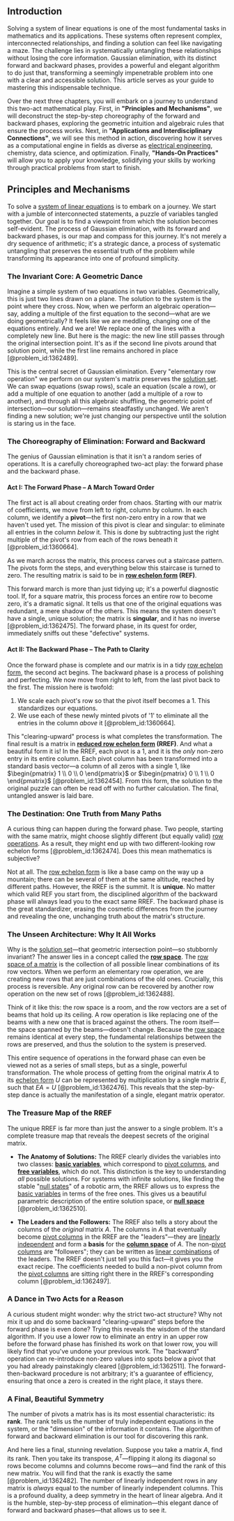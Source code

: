 ## Introduction
Solving a system of linear equations is one of the most fundamental tasks in mathematics and its applications. These systems often represent complex, interconnected relationships, and finding a solution can feel like navigating a maze. The challenge lies in systematically untangling these relationships without losing the core information. Gaussian elimination, with its distinct forward and backward phases, provides a powerful and elegant algorithm to do just that, transforming a seemingly impenetrable problem into one with a clear and accessible solution. This article serves as your guide to mastering this indispensable technique.

Over the next three chapters, you will embark on a journey to understand this two-act mathematical play. First, in **"Principles and Mechanisms"**, we will deconstruct the step-by-step choreography of the forward and backward phases, exploring the geometric intuition and algebraic rules that ensure the process works. Next, in **"Applications and Interdisciplinary Connections"**, we will see this method in action, discovering how it serves as a computational engine in fields as diverse as [electrical engineering](@article_id:262068), chemistry, data science, and optimization. Finally, **"Hands-On Practices"** will allow you to apply your knowledge, solidifying your skills by working through practical problems from start to finish.

## Principles and Mechanisms

To solve a [system of linear equations](@article_id:139922) is to embark on a journey. We start with a jumble of interconnected statements, a puzzle of variables tangled together. Our goal is to find a viewpoint from which the solution becomes self-evident. The process of Gaussian elimination, with its forward and backward phases, is our map and compass for this journey. It's not merely a dry sequence of arithmetic; it's a strategic dance, a process of systematic untangling that preserves the essential truth of the problem while transforming its appearance into one of profound simplicity.

### The Invariant Core: A Geometric Dance

Imagine a simple system of two equations in two variables. Geometrically, this is just two lines drawn on a plane. The solution to the system is the point where they cross. Now, when we perform an algebraic operation—say, adding a multiple of the first equation to the second—what are we doing geometrically? It feels like we are meddling, changing one of the equations entirely. And we are! We replace one of the lines with a completely new line. But here is the magic: the new line still passes through the original intersection point. It's as if the second line pivots around that solution point, while the first line remains anchored in place [@problem_id:1362489].

This is the central secret of Gaussian elimination. Every "elementary row operation" we perform on our system's matrix preserves the [solution set](@article_id:153832). We can swap equations (swap rows), scale an equation (scale a row), or add a multiple of one equation to another (add a multiple of a row to another), and through all this algebraic shuffling, the geometric point of intersection—our solution—remains steadfastly unchanged. We aren't finding a new solution; we're just changing our perspective until the solution is staring us in the face.

### The Choreography of Elimination: Forward and Backward

The genius of Gaussian elimination is that it isn't a random series of operations. It is a carefully choreographed two-act play: the forward phase and the backward phase.

#### Act I: The Forward Phase – A March Toward Order

The first act is all about creating order from chaos. Starting with our matrix of coefficients, we move from left to right, column by column. In each column, we identify a **pivot**—the first non-zero entry in a row that we haven't used yet. The mission of this pivot is clear and singular: to eliminate all entries in the column *below* it. This is done by subtracting just the right multiple of the pivot's row from each of the rows beneath it [@problem_id:1360664].

As we march across the matrix, this process carves out a staircase pattern. The pivots form the steps, and everything below this staircase is turned to zero. The resulting matrix is said to be in **[row echelon form](@article_id:136129) (REF)**.

This forward march is more than just tidying up; it's a powerful diagnostic tool. If, for a square matrix, this process forces an entire row to become zero, it's a dramatic signal. It tells us that one of the original equations was redundant, a mere shadow of the others. This means the system doesn't have a single, unique solution; the matrix is **singular**, and it has no inverse [@problem_id:1362475]. The forward phase, in its quest for order, immediately sniffs out these "defective" systems.

#### Act II: The Backward Phase – The Path to Clarity

Once the forward phase is complete and our matrix is in a tidy [row echelon form](@article_id:136129), the second act begins. The backward phase is a process of polishing and perfecting. We now move from right to left, from the last pivot back to the first. The mission here is twofold:

1.  We scale each pivot's row so that the pivot itself becomes a 1. This standardizes our equations.
2.  We use each of these newly minted pivots of '1' to eliminate all the entries in the column *above* it [@problem_id:1360664].

This "clearing-upward" process is what completes the transformation. The final result is a matrix in **[reduced row echelon form](@article_id:149985) (RREF)**. And what a beautiful form it is! In the RREF, each pivot is a 1, and it is the *only* non-zero entry in its entire column. Each pivot column has been transformed into a standard basis vector—a column of all zeros with a single 1, like $\begin{pmatrix} 1 \\ 0 \\ 0 \end{pmatrix}$ or $\begin{pmatrix} 0 \\ 1 \\ 0 \end{pmatrix}$ [@problem_id:1362454]. From this form, the solution to the original puzzle can often be read off with no further calculation. The final, untangled answer is laid bare.

### The Destination: One Truth from Many Paths

A curious thing can happen during the forward phase. Two people, starting with the same matrix, might choose slightly different (but equally valid) [row operations](@article_id:149271). As a result, they might end up with two different-looking row echelon forms [@problem_id:1362474]. Does this mean mathematics is subjective?

Not at all. The [row echelon form](@article_id:136129) is like a base camp on the way up a mountain; there can be several of them at the same altitude, reached by different paths. However, the RREF is the summit. It is **unique**. No matter which valid REF you start from, the disciplined algorithm of the backward phase will always lead you to the exact same RREF. The backward phase is the great standardizer, erasing the cosmetic differences from the journey and revealing the one, unchanging truth about the matrix's structure.

### The Unseen Architecture: Why It All Works

Why is the [solution set](@article_id:153832)—that geometric intersection point—so stubbornly invariant? The answer lies in a concept called the **[row space](@article_id:148337)**. The [row space of a matrix](@article_id:153982) is the collection of all possible linear combinations of its row vectors. When we perform an elementary row operation, we are creating new rows that are just combinations of the old ones. Crucially, this process is reversible. Any original row can be recovered by another row operation on the new set of rows [@problem_id:1362488].

Think of it like this: the row space is a room, and the row vectors are a set of beams that hold up its ceiling. A row operation is like replacing one of the beams with a new one that is braced against the others. The room itself—the space spanned by the beams—doesn't change. Because the [row space](@article_id:148337) remains identical at every step, the fundamental relationships between the rows are preserved, and thus the solution to the system is preserved.

This entire sequence of operations in the forward phase can even be viewed not as a series of small steps, but as a single, powerful transformation. The whole process of getting from the original matrix $A$ to its [echelon form](@article_id:152573) $U$ can be represented by multiplication by a single matrix $E$, such that $EA = U$ [@problem_id:1362476]. This reveals that the step-by-step dance is actually the manifestation of a single, elegant matrix operator.

### The Treasure Map of the RREF

The unique RREF is far more than just the answer to a single problem. It's a complete treasure map that reveals the deepest secrets of the original matrix.

-   **The Anatomy of Solutions:** The RREF clearly divides the variables into two classes: **[basic variables](@article_id:148304)**, which correspond to [pivot columns](@article_id:148278), and **[free variables](@article_id:151169)**, which do not. This distinction is the key to understanding *all* possible solutions. For systems with infinite solutions, like finding the stable "[null states](@article_id:154502)" of a robotic arm, the RREF allows us to express the [basic variables](@article_id:148304) in terms of the free ones. This gives us a beautiful parametric description of the entire solution space, or **[null space](@article_id:150982)** [@problem_id:1362510].

-   **The Leaders and the Followers:** The RREF also tells a story about the columns of the *original* matrix $A$. The columns in $A$ that eventually become [pivot columns](@article_id:148278) in the RREF are the "leaders"—they are [linearly independent](@article_id:147713) and form a **basis** for the **[column space](@article_id:150315)** of $A$. The non-[pivot columns](@article_id:148278) are "followers"; they can be written as [linear combinations](@article_id:154249) of the leaders. The RREF doesn't just tell you this fact—it gives you the exact recipe. The coefficients needed to build a non-pivot column from the [pivot columns](@article_id:148278) are sitting right there in the RREF's corresponding column [@problem_id:1362497].

### A Dance in Two Acts for a Reason

A curious student might wonder: why the strict two-act structure? Why not mix it up and do some backward "clearing-upward" steps before the forward phase is even done? Trying this reveals the wisdom of the standard algorithm. If you use a lower row to eliminate an entry in an upper row before the forward phase has finished its work on that lower row, you will likely find that you've undone your previous work. The "backward" operation can re-introduce non-zero values into spots below a pivot that you had already painstakingly cleared [@problem_id:1362511]. The forward-then-backward procedure is not arbitrary; it's a guarantee of efficiency, ensuring that once a zero is created in the right place, it stays there.

### A Final, Beautiful Symmetry

The number of pivots a matrix has is its most essential characteristic: its **rank**. The rank tells us the number of truly independent equations in the system, or the "dimension" of the information it contains. The algorithm of forward and backward elimination is our tool for discovering this rank.

And here lies a final, stunning revelation. Suppose you take a matrix $A$, find its rank. Then you take its transpose, $A^T$—flipping it along its diagonal so rows become columns and columns become rows—and find the rank of this new matrix. You will find that the rank is exactly the same [@problem_id:1362482]. The number of linearly independent rows in any matrix is *always* equal to the number of linearly independent columns. This is a profound duality, a deep symmetry in the heart of linear algebra. And it is the humble, step-by-step process of elimination—this elegant dance of forward and backward phases—that allows us to see it.